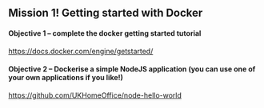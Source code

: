 ## Mission 1! Getting started with Docker

#### Objective 1 – complete the docker getting started tutorial​
https://docs.docker.com/engine/getstarted/​

#### Objective 2 – Dockerise a simple NodeJS application (you can use one of your own applications if you like!)​
https://github.com/UKHomeOffice/node-hello-world ​